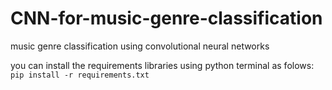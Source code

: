 # CNN-for-music-genre-classification
music genre classification using convolutional neural networks

you can install the requirements libraries using python terminal as folows:
`pip install -r requirements.txt`
